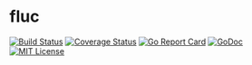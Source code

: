 # fluc 

[![Build Status](https://img.shields.io/travis/pavlunya/fluc.svg?colorB=1b98e0&style=flat-square)](https://travis-ci.org/pavlunya/fluc)
[![Coverage Status](https://img.shields.io/coveralls/pavlunya/fluc.svg?colorB=1b98e0&style=flat-square)](https://coveralls.io/github/pavlunya/fluc)
[![Go Report Card](https://img.shields.io/badge/go_report-A+-1b98e0.svg?style=flat-square)](https://goreportcard.com/report/github.com/pavlunya/fluc)
[![GoDoc](https://img.shields.io/badge/go-documentation-1b98e0.svg?style=flat-square)](https://godoc.org/github.com/pavlunya/fluc)
[![MIT License](https://img.shields.io/badge/license-MIT-1b98e0.svg?style=flat-square)](https://raw.githubusercontent.com/pavlunya/fluc/master/LICENSE)
